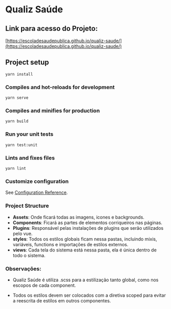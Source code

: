 # Qualiz Saúde
## Link para acesso do Projeto:
[https://escoladesaudepublica.github.io/qualiz-saude/](https://escoladesaudepublica.github.io/qualiz-saude/)
## Project setup
```
yarn install
```

### Compiles and hot-reloads for development
```
yarn serve
```

### Compiles and minifies for production
```
yarn build
```

### Run your unit tests
```
yarn test:unit
```

### Lints and fixes files
```
yarn lint
```

### Customize configuration
See [Configuration Reference](https://cli.vuejs.org/config/).

### Project Structure

* **Assets**: Onde ficará todas as imagens, icones e backgrounds.
* **Components**: Ficará as partes de elementos corriqueiros nas páginas.
* **Plugins**: Responsável pelas instalações de plugins que serão utilizados pelo vue.
* **styles**: Todos os estilos globais ficam nessa pastas, incluindo mixis, variáveis, functions e importações de estilos externos.
* **views**: Cada tela do sistema está nessa pasta, ela é única dentro de todo o sistema.

### Observações:
* Qualiz Saúde é utiliza .scss para a estilização tanto global, como nos escopos de cada component.

* Todos os estilos devem ser colocados com a diretiva scoped para evitar a reescrita de estilos em outros componentes.
